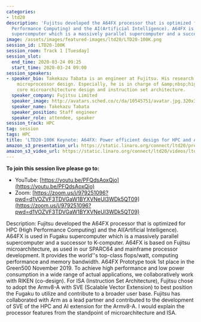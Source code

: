 ```yaml
---
categories:
- ltd20
description: 'Fujitsu developed the A64FX processor that is optimized for HPC (High
  Performance Computing) and the AI(Artificial Intelligence). A64FX is used in Fugaku
  supercomputer which is a massively parallel supercomputer and a successor to K-computer. '
image: /assets/images/featured-images/ltd20/LTD20-100K.png
session_id: LTD20-100K
session_room: Track 1 [Tuesday]
session_slot:
  end_time: 2020-03-24 09:25
  start_time: 2020-03-24 09:00
session_speakers:
- speaker_bio: Takekazu Tabata is an engineer at Fujitsu. His research interests include
    microprocessor design. Especially, he is in charge of &amp;nbsp;high-performance
    core microarchitecture design and instruction set architecture.
  speaker_company: Fujitsu Limited
  speaker_image: http://avatars.sched.co/c/da/10545751/avatar.jpg.320x320px.jpg?c2b
  speaker_name: Takekazu Tabata
  speaker_position: Staff engineer
  speaker_role: attendee, speaker
session_track: HPC
tag: session
tags: HPC
title: 'LTD20-100K Keynote: A64FX: Power efficient design for HPC and AI'
amazon_s3_presentation_url: https://static.linaro.org/connect/ltd20/presentations/LTD20-100K-0.pdf
amazon_s3_video_url: https://static.linaro.org/connect/ltd20/videos/ltd20-100k.mp4
---
```


**To join this session live please go to:**

*   YouTube: [https://youtu.be/PFQdsAoxQjo](https://youtu.be/PFQdsAoxQjo)
*   Zoom: [https://zoom.us/j/979251096?pwd=d1VOZVF3TDVGaW1BYXVNeUl3WDk5QT09](https://zoom.us/j/979251096?pwd=d1VOZVF3TDVGaW1BYXVNeUl3WDk5QT09)


Description:
Fujitsu developed the A64FX processor that is optimized for HPC (High Performance Computing) and the AI(Artificial Intelligence).
A64FX is used in Fugaku supercomputer which is a massively parallel supercomputer and a successor to K-computer.
A64FX is based on Fujitsu microarchitecture, as used in our SPARC64 and mainframe processor development.
It provides the world''s top-class flops/watt, computing performance and memory bandwidth. A64FX Prototype took 1st place in the Green500 November 2019.
To achieve high performance and low power consumption in a wide range of actual applications, we collaboratively work with RIKEN (co-design).
For ISA (Instruction Set Architecture), Fujitsu chose to adopt the Armv8-A with SVE (Scalable Vector Extension) to best position the Fugaku to utilize and contribute to a broader user base.
Fujitsu has collaborated with Arm as a lead partner and contributed to the development of SVE of the HPC and AI extension for the Armv8-A.
I would explain the processor features from the standpoint of microarchitecture and ISA.